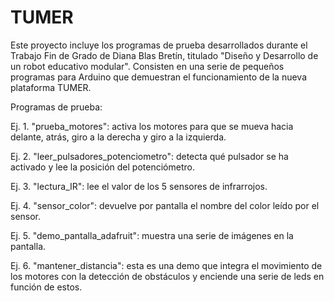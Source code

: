 # TUMER
Este proyecto incluye los programas de prueba desarrollados durante el Trabajo Fin de Grado de Diana Blas Bretín, titulado "Diseño y Desarrollo de un robot educativo modular".
Consisten en una serie de pequeños programas para Arduino que demuestran el funcionamiento de la nueva plataforma TUMER.

Programas de prueba:

Ej. 1. "prueba_motores": activa los motores para que se mueva hacia delante, atrás, giro a la derecha y giro a la izquierda.

Ej. 2. "leer_pulsadores_potenciometro": detecta qué pulsador se ha activado y lee la posición del potenciómetro.

Ej. 3. "lectura_IR": lee el valor de los 5 sensores de infrarrojos.

Ej. 4. "sensor_color": devuelve por pantalla el nombre del color leído por el sensor.

Ej. 5. "demo_pantalla_adafruit": muestra una serie de imágenes en la pantalla.

Ej. 6. "mantener_distancia": esta es una demo que integra el movimiento de los motores con la detección de obstáculos y enciende una serie de leds en función de estos.
